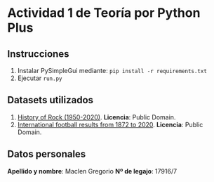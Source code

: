 # Actividad 1 de Teoría por Python Plus

## Instrucciones
1. Instalar PySimpleGui mediante: ```pip install -r requirements.txt```
2. Ejecutar ```run.py```

## Datasets utilizados
1. [History of Rock (1950-2020)](https://www.kaggle.com/lukaszamora/history-of-rock-19502020). **Licencia**: Public Domain.
2. [International football results from 1872 to 2020](https://www.kaggle.com/martj42/international-football-results-from-1872-to-2017). **Licencia**: Public Domain.

## Datos personales
**Apellido y nombre**: Maclen Gregorio
**Nº de legajo**: 17916/7